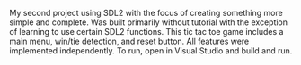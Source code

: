 My second project using SDL2 with the focus of creating something more simple and complete.  Was built primarily without tutorial with the exception of learning to use certain SDL2 functions.  This tic tac toe game includes a main menu, win/tie detection, and reset button.  All features were implemented independently.  To run, open in Visual Studio and build and run.
